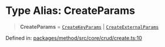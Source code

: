 # Type Alias: CreateParams

> **CreateParams** = [`CreateKeyParams`](CreateKeyParams.md) \| [`CreateExternalParams`](CreateExternalParams.md)

Defined in: [packages/method/src/core/crud/create.ts:10](https://github.com/dcdpr/did-btcr2-js/blob/4a717493e735221d072999f212891939f4de3f23/packages/method/src/core/crud/create.ts#L10)
